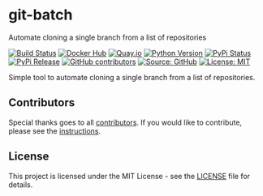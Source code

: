 # git-batch

Automate cloning a single branch from a list of repositories

[![Build Status](https://img.shields.io/drone/build/thegeeklab/git-batch?logo=drone)](https://cloud.drone.io/thegeeklab/git-batch)
[![Docker Hub](https://img.shields.io/badge/dockerhub-latest-blue.svg?logo=docker&logoColor=white)](https://hub.docker.com/r/thegeeklab/git-batch)
[![Quay.io](https://img.shields.io/badge/quay-latest-blue.svg?logo=docker&logoColor=white)](https://quay.io/repository/thegeeklab/git-batch)
[![Python Version](https://img.shields.io/pypi/pyversions/git-batch.svg)](https://pypi.org/project/git-batch/)
[![PyPi Status](https://img.shields.io/pypi/status/git-batch.svg)](https://pypi.org/project/git-batch/)
[![PyPi Release](https://img.shields.io/pypi/v/git-batch.svg)](https://pypi.org/project/git-batch/)
[![GitHub contributors](https://img.shields.io/github/contributors/thegeeklab/git-batch)](https://github.com/thegeeklab/git-batch/graphs/contributors)
[![Source: GitHub](https://img.shields.io/badge/source-github-blue.svg?logo=github&logoColor=white)](https://github.com/thegeeklab/git-batch)
[![License: MIT](https://img.shields.io/github/license/thegeeklab/git-batch)](https://github.com/thegeeklab/git-batch/blob/main/LICENSE)

Simple tool to automate cloning a single branch from a list of repositories.

## Contributors

Special thanks goes to all [contributors](https://github.com/thegeeklab/git-batch/graphs/contributors). If you would like to contribute,
please see the [instructions](https://github.com/thegeeklab/git-batch/blob/main/CONTRIBUTING.md).

## License

This project is licensed under the MIT License - see the [LICENSE](https://github.com/thegeeklab/git-batch/blob/main/LICENSE) file for details.
